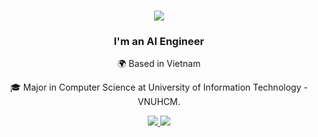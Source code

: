 <h1 align="center">
    <img src="https://readme-typing-svg.herokuapp.com/?font=Righteous&size=35&center=true&vCenter=true&width=500&height=70&duration=4000&lines=Hi+There!+👋;+I'm+Lien+Le!;" />
</h1>
<h3 align="center">I'm an AI Engineer</h3>

<div align="center">

 🌍 Based in Vietnam
 
🎓 Major in Computer Science at University of Information Technology - VNUHCM.

 </div>

<div align="center"> 
  <a href="mailto:lltlien15@gmail.com">
    <img src="https://img.shields.io/badge/Gmail-333333?style=for-the-badge&logo=gmail&logoColor=red" />
  </a>
  <a href="https://www.linkedin.com/in/lltlien/" target="_blank">
    <img src="https://img.shields.io/badge/LinkedIn-0077B5?style=for-the-badge&logo=linkedin&logoColor=white" target="_blank" />
  </a>
</div>
